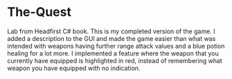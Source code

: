 # The-Quest
Lab from Headfirst C# book. This is my completed version of the game. I added a description to the GUI and made the game easier than what was intended with weapons having further range attack values and a blue potion healing for a lot more. I implemented a feature where the weapon that you currently have equipped is highlighted in red, instead of remembering what weapon you have equipped with no indication. 
